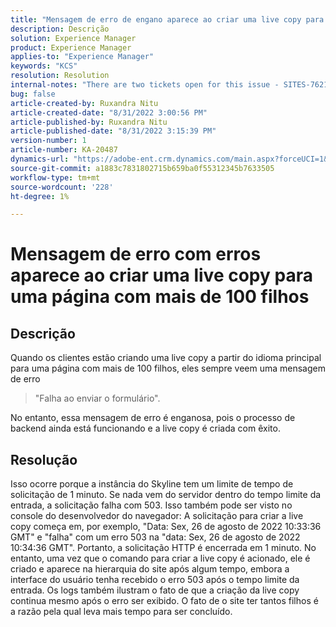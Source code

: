 ```yaml
---
title: "Mensagem de erro de engano aparece ao criar uma live copy para uma página com mais de 100 filhos"
description: Descrição
solution: Experience Manager
product: Experience Manager
applies-to: "Experience Manager"
keywords: "KCS"
resolution: Resolution
internal-notes: "There are two tickets open for this issue - SITES-7621 and SITES-7668"
bug: false
article-created-by: Ruxandra Nitu
article-created-date: "8/31/2022 3:00:56 PM"
article-published-by: Ruxandra Nitu
article-published-date: "8/31/2022 3:15:39 PM"
version-number: 1
article-number: KA-20487
dynamics-url: "https://adobe-ent.crm.dynamics.com/main.aspx?forceUCI=1&pagetype=entityrecord&etn=knowledgearticle&id=56d1d4b4-3d29-ed11-9db1-0022480861dd"
source-git-commit: a1883c7831802715b659ba0f55312345b7633505
workflow-type: tm+mt
source-wordcount: '228'
ht-degree: 1%

---
```


# Mensagem de erro com erros aparece ao criar uma live copy para uma página com mais de 100 filhos

## Descrição


Quando os clientes estão criando uma live copy a partir do idioma principal para uma página com mais de 100 filhos, eles sempre veem uma mensagem de erro


> &quot;Falha ao enviar o formulário&quot;.


No entanto, essa mensagem de erro é enganosa, pois o processo de backend ainda está funcionando e a live copy é criada com êxito.


## Resolução


Isso ocorre porque a instância do Skyline tem um limite de tempo de solicitação de 1 minuto.
Se nada vem do servidor dentro do tempo limite da entrada, a solicitação falha com 503.
Isso também pode ser visto no console do desenvolvedor do navegador: A solicitação para criar a live copy começa em, por exemplo, &quot;Data: Sex, 26 de agosto de 2022 10:33:36 GMT&quot; e &quot;falha&quot; com um erro 503 na &quot;data: Sex, 26 de agosto de 2022 10:34:36 GMT&quot;. Portanto, a solicitação HTTP é encerrada em 1 minuto.
No entanto, uma vez que o comando para criar a live copy é acionado, ele é criado e aparece na hierarquia do site após algum tempo, embora a interface do usuário tenha recebido o erro 503 após o tempo limite da entrada. Os logs também ilustram o fato de que a criação da live copy continua mesmo após o erro ser exibido. O fato de o site ter tantos filhos é a razão pela qual leva mais tempo para ser concluído.
